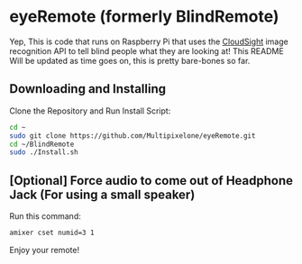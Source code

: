 # eyeRemote (formerly BlindRemote)
Yep, This is code that runs on Raspberry Pi that uses the [CloudSight](http://www.cloudsightapi.com/ "Cloudsight API") image recognition API to tell blind people what they are looking at! This README Will be updated as time goes on, this is pretty bare-bones so far.

## Downloading and Installing
Clone the Repository and Run Install Script:
```bash
cd ~
sudo git clone https://github.com/Multipixelone/eyeRemote.git
cd ~/BlindRemote
sudo ./Install.sh
```
## [Optional] Force audio to come out of Headphone Jack (For using a small speaker)
Run this command:
```bash
amixer cset numid=3 1
```

Enjoy your remote!
